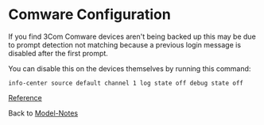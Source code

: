 # Comware Configuration

If you find 3Com Comware devices aren't being backed up this may be due to prompt detection not matching because a previous login message is disabled after the first prompt.

You can disable this on the devices themselves by running this command:

```text
info-center source default channel 1 log state off debug state off
```

[Reference](https://github.com/ytti/oxidized/issues/1171)

Back to [Model-Notes](README.md)
